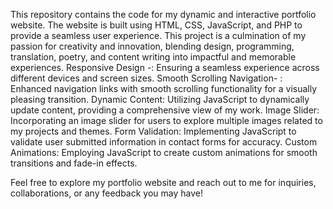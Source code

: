 This repository contains the code for my dynamic and interactive portfolio website. The website is built using HTML, CSS, JavaScript, and PHP to provide a seamless user experience. This project is a culmination of my passion for creativity and innovation, blending design, programming, translation, poetry, and content writing into impactful and memorable experiences.
Responsive Design -: Ensuring a seamless experience across different devices and screen sizes.
Smooth Scrolling Navigation- : Enhanced navigation links with smooth scrolling functionality for a visually pleasing transition.
Dynamic Content: Utilizing JavaScript to dynamically update content, providing a comprehensive view of my work.
Image Slider: Incorporating an image slider for users to explore multiple images related to my projects and themes.
Form Validation: Implementing JavaScript to validate user submitted information in contact forms for accuracy.
Custom Animations: Employing JavaScript to create custom animations for smooth transitions and fade-in effects.

Feel free to explore my portfolio website and reach out to me for inquiries, collaborations, or any feedback you may have!

 

